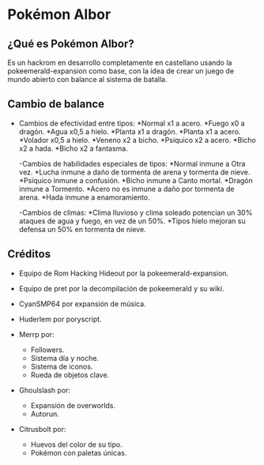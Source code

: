# Pokémon Albor

## ¿Qué es Pokémon Albor?

Es un hackrom en desarrollo completamente en castellano usando la pokeemerald-expansion como base, con la idea de crear un juego de mundo abierto con balance al sistema de batalla.

## Cambio de balance
- Cambios de efectividad entre tipos:
  *Normal x1 a acero.
  *Fuego x0 a dragón.
  *Agua x0,5 a hielo.
  *Planta x1 a dragón.
  *Planta x1 a acero.
  *Volador x0,5 a hielo.
  *Veneno x2 a bicho.
  *Psíquico x2 a acero.
  *Bicho x2 a hada.
  *Bicho x2 a fantasma.

  -Cambios de habilidades especiales de tipos:
  *Normal inmune a Otra vez.
  *Lucha inmune a daño de tormenta de arena y tormenta de nieve.
  *Psíquico inmune a confusión.
  *Bicho inmune a Canto mortal.
  *Dragón inmune a Tormento.
  *Acero no es inmune a daño por tormenta de arena.
  *Hada inmune a enamoramiento.

  -Cambios de climas:
  *Clima lluvioso y clima soleado potencian un 30% ataques de agua y fuego, en vez de un 50%.
  *Tipos hielo mejoran su defensa un 50% en tormenta de nieve.

## Créditos

- Equipo de Rom Hacking Hideout por la pokeemerald-expansion.

- Equipo de pret por la decompilación de pokeemerald y su wiki.

- CyanSMP64 por expansión de música.

- Huderlem por poryscript.

- Merrp por:
  * Followers.
  * Sistema día y noche.
  * Sistema de iconos.
  * Rueda de objetos clave.

- Ghoulslash por:
  * Expansión de overworlds.
  * Autorun.

- Citrusbolt por:
  * Huevos del color de su tipo.
  * Pokémon con paletas únicas.
